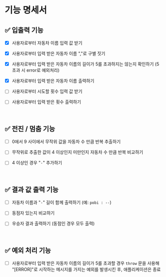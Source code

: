 # 기능 명세서

## ✅ 입출력 기능

- [x] 사용자로부터 자동차 이름 입력 값 받기

- [x] 사용자로부터 입력 받은 자동차 이름 ","로 구별 짓기

- [x] 사용자로부터 입력 받은 자동차 이름의 길이가 5를 초과하지는 않는지 확인하기 (5초과 시 error로 예외처리)

- [x] 사용자로부터 입력 받은 자동차 이름 출력하기

- [ ] 사용자로부터 시도할 횟수 입력 값 받기

- [ ] 사용자로부터 입력 받은 횟수 출력하기

<br/>

## ✅ 전진 / 멈춤 기능

- [ ] 0에서 9 사이에서 무작위 값을 자동차 수 만큼 반복 추출하기

- [ ] 무작위로 추출한 값이 4 이상인지 미만인지 자동차 수 만큼 반복 비교하기

- [ ] 4 이상인 경우 "`-`" 추가하기

<br/>

## ✅ 결과 값 출력 기능

- [ ] 자동차 이름과 "`-`" 길이 함께 출력하기 (예: `pobi : --`)

- [ ] 동점자 있는지 비교하기

- [ ] 우승자 결과 출력하기 (동점인 경우 모두 출력)

<br/>

## ✅ 예외 처리 기능

- [ ] 사용자로부터 입력 받은 자동차 이름의 길이가 5를 초과할 경우 `throw` 문을 사용해 "[ERROR]"로 시작하는 메시지를 가지는 예외를 발생시킨 후, 애플리케이션은 종료

